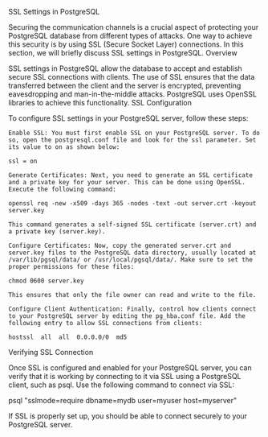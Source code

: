 SSL Settings in PostgreSQL

Securing the communication channels is a crucial aspect of protecting your PostgreSQL database from different types of attacks. One way to achieve this security is by using SSL (Secure Socket Layer) connections. In this section, we will briefly discuss SSL settings in PostgreSQL.
Overview

SSL settings in PostgreSQL allow the database to accept and establish secure SSL connections with clients. The use of SSL ensures that the data transferred between the client and the server is encrypted, preventing eavesdropping and man-in-the-middle attacks. PostgreSQL uses OpenSSL libraries to achieve this functionality.
SSL Configuration

To configure SSL settings in your PostgreSQL server, follow these steps:

    Enable SSL: You must first enable SSL on your PostgreSQL server. To do so, open the postgresql.conf file and look for the ssl parameter. Set its value to on as shown below:

    ssl = on

    Generate Certificates: Next, you need to generate an SSL certificate and a private key for your server. This can be done using OpenSSL. Execute the following command:

    openssl req -new -x509 -days 365 -nodes -text -out server.crt -keyout server.key

    This command generates a self-signed SSL certificate (server.crt) and a private key (server.key).

    Configure Certificates: Now, copy the generated server.crt and server.key files to the PostgreSQL data directory, usually located at /var/lib/pgsql/data/ or /usr/local/pgsql/data/. Make sure to set the proper permissions for these files:

    chmod 0600 server.key

    This ensures that only the file owner can read and write to the file.

    Configure Client Authentication: Finally, control how clients connect to your PostgreSQL server by editing the pg_hba.conf file. Add the following entry to allow SSL connections from clients:

    hostssl  all  all  0.0.0.0/0  md5

Verifying SSL Connection

Once SSL is configured and enabled for your PostgreSQL server, you can verify that it is working by connecting to it via SSL using a PostgreSQL client, such as psql. Use the following command to connect via SSL:

psql "sslmode=require dbname=mydb user=myuser host=myserver"

If SSL is properly set up, you should be able to connect securely to your PostgreSQL server.